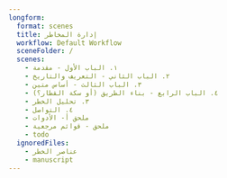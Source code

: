 ```yaml
---
longform:
  format: scenes
  title: إدارة المخاطر
  workflow: Default Workflow
  sceneFolder: /
  scenes:
    - ١. الباب الأول - مقدمة
    - ٢. الباب الثاني - التعريف والتاريخ
    - ٣. الباب الثالث - أساس متين
    - ٤. الباب الرابع - بناء الطريق (أو سكة القطار؟)
    - ٣. تحليل الخطر
    - ٤. التواصل
    - ملحق أ- الأدوات
    - ملحق - قوائم مرجعية
    - todo
  ignoredFiles:
    - عناصر الخطر
    - manuscript
---
```

